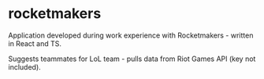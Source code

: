 # rocketmakers

Application developed during work experience with Rocketmakers - written in React and TS.

Suggests teammates for LoL team - pulls data from Riot Games API (key not included).
